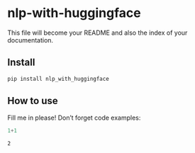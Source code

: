 nlp-with-huggingface
================

<!-- WARNING: THIS FILE WAS AUTOGENERATED! DO NOT EDIT! -->

This file will become your README and also the index of your
documentation.

## Install

``` sh
pip install nlp_with_huggingface
```

## How to use

Fill me in please! Don’t forget code examples:

``` python
1+1
```

    2
